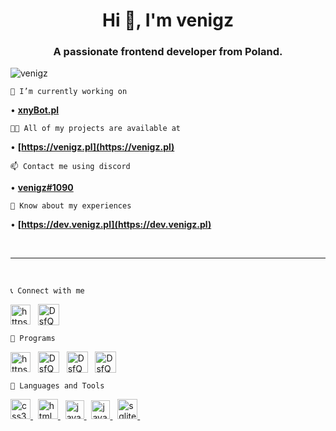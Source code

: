 <h1 align="center">Hi 👋, I'm venigz</h1>
<h3 align="center">A passionate frontend developer from Poland.</h3>

<p align="left"> <img src="https://komarev.com/ghpvc/?username=venigz&label=Profile%20views&color=0e75b6&style=flat" alt="venigz" /> </p>

	🔭 I’m currently working on
• **[xnyBot.pl](https://xnybot.pl)**
	
	👨‍💻 All of my projects are available at
• **[https://venigz.pl](https://venigz.pl)**
		
	📫 Contact me using discord
• **[venigz#1090](https://discord.com/users/716982970266812417/)**
	
	📄 Know about my experiences
• **[https://dev.venigz.pl](https://dev.venigz.pl)**

<br>
<hr>
<br>

	📞 Connect with me
<p align="left">
<a href="https://www.youtube.com/channel/ucyhuqc2uqhyquk_oujwjvaw" target="blank"><img align="center" src="https://raw.githubusercontent.com/rahuldkjain/github-profile-readme-generator/master/src/images/icons/Social/youtube.svg" alt="https://www.youtube.com/channel/ucyhuqc2uqhyquk_oujwjvaw" height="32" width="32" /></a> &nbsp;
<a href="https://discord.com/users/716982970266812417/" target="blank"><img align="center" src="https://image.flaticon.com/icons/png/512/2111/2111370.png" alt="DsfQvAepvT" height="34" width="34" /></a>
</p>

	🔧 Programs
<p align="left">
<a href="https://www.youtube.com/channel/ucyhuqc2uqhyquk_oujwjvaw" target="blank"><img align="center" src="https://upload.wikimedia.org/wikipedia/commons/thumb/9/9c/IntelliJ_IDEA_Icon.svg/2048px-IntelliJ_IDEA_Icon.svg.png" alt="https://www.youtube.com/channel/ucyhuqc2uqhyquk_oujwjvaw" height="32" width="32" /></a> &nbsp;
<a href="https://www.youtube.com/channel/ucyhuqc2uqhyquk_oujwjvaw" target="blank"><img align="center" src="https://user-images.githubusercontent.com/11943860/46922575-7017cf80-cfe1-11e8-845a-0cd198fb546c.png" alt="DsfQvAepvT" height="34" width="34" /></a> &nbsp;
<a href="https://www.youtube.com/channel/ucyhuqc2uqhyquk_oujwjvaw" target="blank"><img align="center" src="https://upload.wikimedia.org/wikipedia/commons/thumb/9/9a/Visual_Studio_Code_1.35_icon.svg/1024px-Visual_Studio_Code_1.35_icon.svg.png" alt="DsfQvAepvT" height="34" width="34" /></a> &nbsp
<a href="https://www.youtube.com/channel/ucyhuqc2uqhyquk_oujwjvaw" target="blank"><img align="center" src="https://upload.wikimedia.org/wikipedia/commons/thumb/5/59/Visual_Studio_Icon_2019.svg/2060px-Visual_Studio_Icon_2019.svg.png" alt="DsfQvAepvT" height="34" width="34" /></a>
</p>

	📃 Languages and Tools
<p align="left"> <a href="https://www.w3schools.com/css/" target="_blank"> <img src="https://cdn.discordapp.com/attachments/853283212389122097/857394525735223327/images-removebg-preview_1.png" alt="css3" width="32" height="32"/> </a> &nbsp; <a href="https://www.w3.org/html/" target="_blank"> <img src="https://icons-for-free.com/iconfiles/png/512/icon++html+icon-1320194800994962643.png" alt="html5" width="32" height="32"/> </a> &nbsp; <a href="https://www.java.com" target="_blank"> <img src="https://cdn.icon-icons.com/icons2/2108/PNG/512/java_icon_130901.png" alt="java" width="30" height="30"/> </a> &nbsp; <a href="https://developer.mozilla.org/en-US/docs/Web/JavaScript" target="_blank"> <img src="https://cdn.iconscout.com/icon/free/png-512/javascript-2752148-2284965.png" alt="javascript" width="30" height="30"/> </a> &nbsp; <a href="https://www.sqlite.org/" target="_blank"> <img src="https://www.vectorlogo.zone/logos/sqlite/sqlite-icon.svg" alt="sqlite" width="32" height="32"/> </a> &nbsp; </p>



